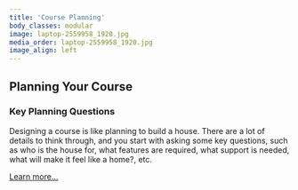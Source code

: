```yaml
---
title: 'Course Planning'
body_classes: modular
image: laptop-2559958_1920.jpg
media_order: laptop-2559958_1920.jpg
image_align: left
---
```


## Planning Your Course

### Key Planning Questions

<!--
![alt-text](rm22-268-business-sasi-22.jpg "Woman holding a poster on a white wall")
-->

Designing a course is like planning to build a house. There are a lot of details to think through, and you start with asking some key questions, such as who is the house for, what features are required, what support is needed, what will make it feel like a home?, etc.


[Learn more...](https://multi-access.twu.ca/learning-design/course-planning?classes=btn,mt-4,w-content,block)

